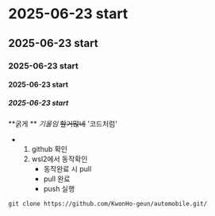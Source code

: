 # 2025-06-23 start
## 2025-06-23 start
### 2025-06-23 start
#### 2025-06-23 start
##### 2025-06-23 start

**굵게 **
*기울임*
~~할거많네~~
'코드처럼'

- 1. github 확인
  2. wsl2에서 동작확인
     - 동작완료 시 pull
     - pull 완료
     - push 실행

```
git clone https://github.com/KwonHo-geun/automobile.git/
```
